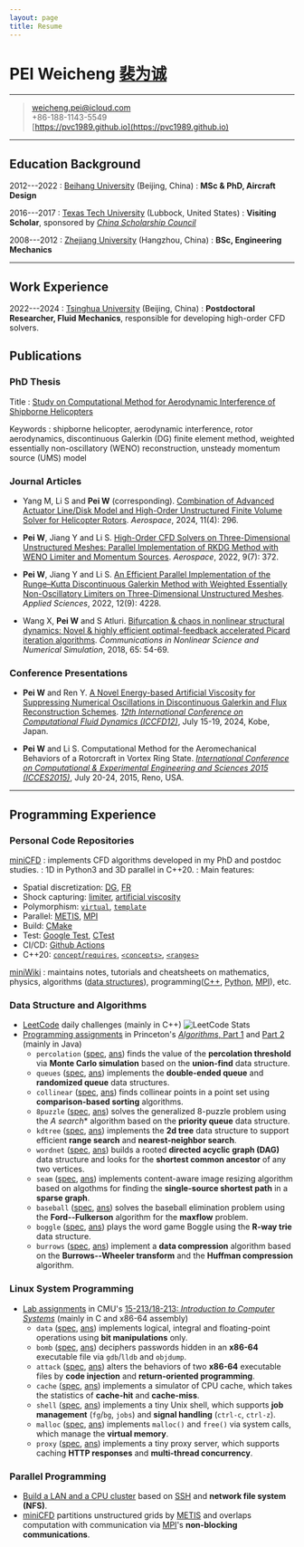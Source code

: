 ```yaml
---
layout: page
title: Resume
---
```


# PEI Weicheng [裴为诚](./chinese.md)

----

> <i class="fa-solid fa-envelope"></i> <weicheng.pei@icloud.com>\
> <i class="fas fa-mobile-alt"></i> +86-188-1143-5549\
> <i class="fa-brands fa-github"></i> [https://pvc1989.github.io](https://pvc1989.github.io)

----

## Education Background

2012---2022
:   [Beihang University](https://www.buaa.edu.cn) (Beijing, China)
:   **MSc & PhD, Aircraft Design**

2016---2017
:   [Texas Tech University](https://www.ttu.edu) (Lubbock, United States)
:   **Visiting Scholar**, sponsored by [*China Scholarship Council*](https://www.csc.edu.cn/)

2008---2012
:   [Zhejiang University](https://www.zju.edu.cn) (Hangzhou, China)
:   **BSc, Engineering Mechanics**

----

## Work Experience

2022---2024
:   [Tsinghua University](https://www.tsinghua.edu.cn) (Beijing, China)
:   **Postdoctoral Researcher, Fluid Mechanics**, responsible for developing high-order CFD solvers.

## Publications

### <i class="fa-solid fa-graduation-cap"></i> PhD Thesis

Title
:   [Study on Computational Method for Aerodynamic Interference of Shipborne Helicopters](https://pvc1989.github.io/phdthesis/presentation)

Keywords
:   shipborne helicopter, aerodynamic interference, rotor aerodynamics, discontinuous Galerkin (DG) finite element method, weighted essentially non-oscillatory (WENO) reconstruction, unsteady momentum source (UMS) model

### Journal Articles

- Yang M, Li S and **Pei W** (corresponding). [Combination of Advanced Actuator Line/Disk Model and High-Order Unstructured Finite Volume Solver for Helicopter Rotors](https://doi.org/10.3390/aerospace11040296). *Aerospace*, 2024, 11(4): 296.

- **Pei W**, Jiang Y and Li S. [High-Order CFD Solvers on Three-Dimensional Unstructured Meshes: Parallel Implementation of RKDG Method with WENO Limiter and Momentum Sources](https://doi.org/10.3390/app12094228). *Aerospace*, 2022, 9(7): 372.

- **Pei W**, Jiang Y and Li S. [An Efficient Parallel Implementation of the Runge–Kutta Discontinuous Galerkin Method with Weighted Essentially Non-Oscillatory Limiters on Three-Dimensional Unstructured Meshes](https://doi.org/10.3390/app12094228). *Applied Sciences*, 2022, 12(9): 4228.

- Wang X, **Pei W** and S Atluri. [Bifurcation & chaos in nonlinear structural dynamics: Novel & highly efficient optimal-feedback accelerated Picard iteration algorithms](https://doi.org/10.1016/j.cnsns.2018.05.008). *Communications in Nonlinear Science and Numerical Simulation*, 2018, 65: 54-69.

### Conference Presentations

- **Pei W** and Ren Y. [A Novel Energy-based Artificial Viscosity for Suppressing Numerical Oscillations in Discontinuous Galerkin and Flux Reconstruction Schemes](https://pvc1989.github.io/ICCFD12/presentation). [*12th International Conference on Computational Fluid Dynamics (ICCFD12)*](https://confit.atlas.jp/guide/event/iccfd12/subject/5-C-01/), July 15-19, 2024, Kobe, Japan.

- **Pei W** and Li S. Computational Method for the Aeromechanical Behaviors of a Rotorcraft in Vortex Ring State. [*International Conference on Computational & Experimental Engineering and Sciences 2015 (ICCES2015)*](https://www.iccesconf.org/), July 20-24, 2015, Reno, USA.

----

## Programming Experience

### <i class="fa-brands fa-github"></i> Personal Code Repositories

[miniCFD](https://github.com/pvc1989/miniCFD)
: implements CFD algorithms developed in my PhD and postdoc studies.
: 1D in Python3 and 3D parallel in C++20.
: Main features:
  - Spatial discretization: [DG](https://pvc1989.github.io/phdthesis/presentation), [FR](https://pvc1989.github.io/ICCFD12/presentation)
  - Shock capturing: [limiter](https://pvc1989.github.io/phdthesis/presentation), [artificial viscosity](https://pvc1989.github.io/ICCFD12/presentation)
  - Polymorphism: [`virtual`](https://pvc1989.github.io/miniWiki/programming/languages/cpp/class/inheritance.html), [`template`](https://pvc1989.github.io/miniWiki/programming/languages/cpp/template/generic.html)
  - Parallel: [METIS](https://github.com/pvc1989/METIS), [MPI](https://pvc1989.github.io/miniWiki/programming/mpi.html)
  - Build: [CMake](https://pvc1989.github.io/miniWiki/programming/languages/cpp/make.html#cmake)
  - Test: [Google Test](https://pvc1989.github.io/miniWiki/programming/languages/cpp/unittest.html#google-test), [CTest](https://pvc1989.github.io/miniWiki/programming/languages/cpp/unittest.html#ctest)
  - CI/CD: [Github Actions](https://github.com/pvc1989/miniCFD/actions)
  - C++20: [`concept`/`requires`](https://pvc1989.github.io/miniWiki/programming/languages/cpp/template/concept.html#类型限制), [`<concepts>`](https://pvc1989.github.io/miniWiki/programming/languages/cpp/template/concept.html#concepts), [`<ranges>`](https://pvc1989.github.io/miniWiki/programming/languages/cpp/template/concept.html#ranges)

[miniWiki](https://github.com/pvc1989/miniWiki)
: maintains notes, tutorials and cheatsheets on mathematics, physics, algorithms ([data structures](https://pvc1989.github.io/miniWiki/algorithms/data_structures/)), programming([C++](https://pvc1989.github.io/miniWiki/programming/languages/cpp.html), [Python](https://pvc1989.github.io/miniWiki/programming/languages/python.html), [MPI](https://pvc1989.github.io/miniWiki/programming/mpi.html)), etc.

### <i class="fa-solid fa-arrow-up-a-z"></i> Data Structure and Algorithms

- [LeetCode](https://leetcode.com/u/pvc1989/) daily challenges (mainly in C++)
  ![LeetCode Stats](https://leetcard.jacoblin.cool/pvc1989?theme=light&ext=heatmap)
- [Programming assignments](https://github.com/pvc1989/assignments-algorithms-princeton) in Princeton's [*Algorithms*, Part 1](https://www.coursera.org/learn/algorithms-part1) and [Part 2](https://www.coursera.org/learn/algorithms-part2) (mainly in Java)
  - `percolation` ([spec](https://coursera.cs.princeton.edu/algs4/assignments/percolation/specification.php), [ans](https://pvc1989.github.io/assignments-algorithms-princeton/dir_b0ea575d0c5b8bf763650c6747a7cdc4.html)) finds the value of the **percolation threshold** via **Monte Carlo simulation** based on the **union-find** data structure.
  - `queues` ([spec](https://coursera.cs.princeton.edu/algs4/assignments/queues/specification.php), [ans](https://pvc1989.github.io/assignments-algorithms-princeton/dir_1216876c582b2d8bc8af271d600ae31a.html)) implements the **double-ended queue** and **randomized queue** data structures.
  - `collinear` ([spec](https://coursera.cs.princeton.edu/algs4/assignments/collinear/specification.php), [ans](https://pvc1989.github.io/assignments-algorithms-princeton/dir_027a30c366c586e6898ee55071a8fb6e.html)) finds collinear points in a point set using **comparison-based sorting** algorithms.
  - `8puzzle` ([spec](https://coursera.cs.princeton.edu/algs4/assignments/8puzzle/specification.php), [ans](https://pvc1989.github.io/assignments-algorithms-princeton/dir_ef6e82a25a617010ce5f079a2b75227b.html)) solves the generalized 8-puzzle problem using the **A* search** algorithm based on the **priority queue** data structure.
  - `kdtree` ([spec](https://coursera.cs.princeton.edu/algs4/assignments/kdtree/specification.php), [ans](https://pvc1989.github.io/assignments-algorithms-princeton/dir_a52ca6093bf653b3f327f6154fdf935b.html)) implements the **2d tree** data structure to support efficient **range search** and **nearest-neighbor search**.
  - `wordnet` ([spec](https://coursera.cs.princeton.edu/algs4/assignments/wordnet/specification.php), [ans](https://pvc1989.github.io/assignments-algorithms-princeton/dir_3f71ad797cfe718c22ccdb1b06ec9938.html)) builds a rooted **directed acyclic graph (DAG)** data structure and looks for the **shortest common ancestor** of any two vertices.
  - `seam` ([spec](https://coursera.cs.princeton.edu/algs4/assignments/seam/specification.php), [ans](https://pvc1989.github.io/assignments-algorithms-princeton/dir_89346fbae99106396c15a3f1abf88bd2.html)) implements content-aware image resizing algorithm based on algothms for finding the **single-source shortest path** in a **sparse graph**.
  - `baseball` ([spec](https://coursera.cs.princeton.edu/algs4/assignments/baseball/specification.php), [ans](https://pvc1989.github.io/assignments-algorithms-princeton/dir_7ae337e67fc61319ed2ae7abe6dec3ea.html)) solves the baseball elimination problem using the **Ford--Fulkerson** algorithm for the **maxflow** problem.
  - `boggle` ([spec](https://coursera.cs.princeton.edu/algs4/assignments/boggle/specification.php), [ans](https://pvc1989.github.io/assignments-algorithms-princeton/dir_2f5a60232d789ad5a886f7da2c383c9f.html)) plays the word game Boggle using the **R-way trie** data structure.
  - `burrows` ([spec](https://coursera.cs.princeton.edu/algs4/assignments/burrows/specification.php), [ans](https://pvc1989.github.io/assignments-algorithms-princeton/dir_4c05c4b10993e593b29578503fdeb137.html)) implement a **data compression** algorithm based on the **Burrows--Wheeler transform** and the **Huffman compression** algorithm.

### <i class="fa-brands fa-linux"></i> Linux System Programming

- [Lab assignments](https://csapp.cs.cmu.edu/3e/labs.html) in CMU's [15-213/18-213: *Introduction to Computer Systems*](https://www.cs.cmu.edu/~213/) (mainly in C and x86-64 assembly)
  - `data` ([spec](http://csapp.cs.cmu.edu/3e/datalab.pdf), [ans](https://pvc1989.github.io/miniWiki/programming/csapp/labs/data.html)) implements logical, integral and floating-point operations using **bit manipulations** only.
  - `bomb` ([spec](http://csapp.cs.cmu.edu/3e/bomblab.pdf), [ans](https://pvc1989.github.io/miniWiki/programming/csapp/labs/bomb.html)) deciphers passwords hidden in an **x86-64** executable file via `gdb`/`lldb` and `objdump`.
  - `attack` ([spec](http://csapp.cs.cmu.edu/3e/attacklab.pdf), [ans](https://pvc1989.github.io/miniWiki/programming/csapp/labs/attack.html)) alters the behaviors of two **x86-64** executable files by **code injection** and **return-oriented programming**.
  - `cache` ([spec](http://csapp.cs.cmu.edu/3e/cachelab.pdf), [ans](https://pvc1989.github.io/miniWiki/programming/csapp/labs/cache.html)) implements a simulator of CPU cache, which takes the statistics of **cache-hit** and **cache-miss**.
  - `shell` ([spec](http://csapp.cs.cmu.edu/3e/shlab.pdf), [ans](https://pvc1989.github.io/miniWiki/programming/csapp/labs/shell.html)) implements a tiny Unix shell, which supports **job management** (`fg`/`bg`, `jobs`) and **signal handling** (`ctrl-c`, `ctrl-z`).
  - `malloc` ([spec](http://csapp.cs.cmu.edu/3e/malloclab.pdf), [ans](https://pvc1989.github.io/miniWiki/programming/csapp/labs/malloc.html)) implements `malloc()` and `free()` via system calls, which manage the **virtual memory**.
  - `proxy` ([spec](http://csapp.cs.cmu.edu/3e/proxylab.pdf), [ans](https://pvc1989.github.io/miniWiki/programming/csapp/labs/proxy.html)) implements a tiny proxy server, which supports caching **HTTP responses** and **multi-thread concurrency**.

### <i class="fa-solid fa-server"></i> Parallel Programming

- [Build a LAN and a CPU cluster](https://pvc1989.github.io/miniWiki/programming/mpi.html#平台搭建) based on [SSH](https://pvc1989.github.io/miniWiki/programming/linux/ssh.html) and **network file system (NFS)**.
- [miniCFD](https://github.com/pvc1989/miniCFD/) partitions unstructured grids by [METIS](https://github.com/pvc1989/METIS) and overlaps computation with communication via [MPI](https://pvc1989.github.io/miniWiki/programming/mpi.html)'s **non-blocking communications**.
